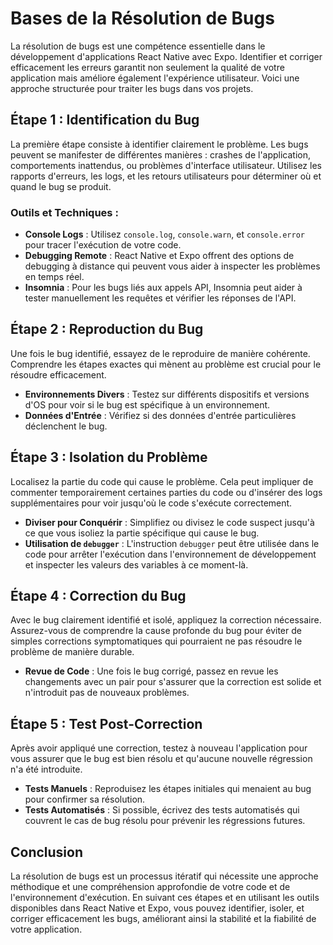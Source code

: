 # Bases de la Résolution de Bugs

La résolution de bugs est une compétence essentielle dans le développement d'applications React Native avec Expo. Identifier et corriger efficacement les erreurs garantit non seulement la qualité de votre application mais améliore également l'expérience utilisateur. Voici une approche structurée pour traiter les bugs dans vos projets.

## Étape 1 : Identification du Bug

La première étape consiste à identifier clairement le problème. Les bugs peuvent se manifester de différentes manières : crashes de l'application, comportements inattendus, ou problèmes d'interface utilisateur. Utilisez les rapports d'erreurs, les logs, et les retours utilisateurs pour déterminer où et quand le bug se produit.

### Outils et Techniques :

- **Console Logs** : Utilisez `console.log`, `console.warn`, et `console.error` pour tracer l'exécution de votre code.
- **Debugging Remote** : React Native et Expo offrent des options de debugging à distance qui peuvent vous aider à inspecter les problèmes en temps réel.
- **Insomnia** : Pour les bugs liés aux appels API, Insomnia peut aider à tester manuellement les requêtes et vérifier les réponses de l'API.

## Étape 2 : Reproduction du Bug

Une fois le bug identifié, essayez de le reproduire de manière cohérente. Comprendre les étapes exactes qui mènent au problème est crucial pour le résoudre efficacement.

- **Environnements Divers** : Testez sur différents dispositifs et versions d'OS pour voir si le bug est spécifique à un environnement.
- **Données d'Entrée** : Vérifiez si des données d'entrée particulières déclenchent le bug.

## Étape 3 : Isolation du Problème

Localisez la partie du code qui cause le problème. Cela peut impliquer de commenter temporairement certaines parties du code ou d'insérer des logs supplémentaires pour voir jusqu'où le code s'exécute correctement.

- **Diviser pour Conquérir** : Simplifiez ou divisez le code suspect jusqu'à ce que vous isoliez la partie spécifique qui cause le bug.
- **Utilisation de `debugger`** : L'instruction `debugger` peut être utilisée dans le code pour arrêter l'exécution dans l'environnement de développement et inspecter les valeurs des variables à ce moment-là.

## Étape 4 : Correction du Bug

Avec le bug clairement identifié et isolé, appliquez la correction nécessaire. Assurez-vous de comprendre la cause profonde du bug pour éviter de simples corrections symptomatiques qui pourraient ne pas résoudre le problème de manière durable.

- **Revue de Code** : Une fois le bug corrigé, passez en revue les changements avec un pair pour s'assurer que la correction est solide et n'introduit pas de nouveaux problèmes.

## Étape 5 : Test Post-Correction

Après avoir appliqué une correction, testez à nouveau l'application pour vous assurer que le bug est bien résolu et qu'aucune nouvelle régression n'a été introduite.

- **Tests Manuels** : Reproduisez les étapes initiales qui menaient au bug pour confirmer sa résolution.
- **Tests Automatisés** : Si possible, écrivez des tests automatisés qui couvrent le cas de bug résolu pour prévenir les régressions futures.

## Conclusion

La résolution de bugs est un processus itératif qui nécessite une approche méthodique et une compréhension approfondie de votre code et de l'environnement d'exécution. En suivant ces étapes et en utilisant les outils disponibles dans React Native et Expo, vous pouvez identifier, isoler, et corriger efficacement les bugs, améliorant ainsi la stabilité et la fiabilité de votre application.
